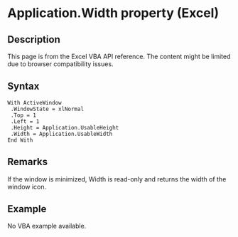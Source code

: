 # Application.Width property (Excel)

## Description
This page is from the Excel VBA API reference. The content might be limited due to browser compatibility issues.

## Syntax
```vba
With ActiveWindow 
 .WindowState = xlNormal 
 .Top = 1 
 .Left = 1 
 .Height = Application.UsableHeight 
 .Width = Application.UsableWidth 
End With
```

## Remarks
If the window is minimized, Width is read-only and returns the width of the window icon.

## Example
No VBA example available.

